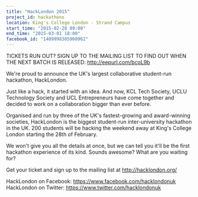 ```yaml
---
title: "HackLondon 2015"
project_id: hackathons
location: King's College London - Strand Campus
start_time: "2015-02-28 09:00"
end_time: "2015-03-01 18:00"
facebook_id: "1409998305960962"
---
```


TICKETS RUN OUT? SIGN UP TO THE MAILING LIST TO FIND OUT WHEN THE NEXT BATCH IS RELEASED:
<http://eepurl.com/bcoL9b>

We're proud to announce the UK's largest collaborative student-run hackathon, HackLondon.

Just like a hack, it started with an idea. And now, KCL Tech Society, UCLU Technology Society and UCL Entrepreneurs have come together and decided to work on a collaboration bigger than ever before.

Organised and run by three of the UK's fastest-growing and award-winning societies, HackLondon is the biggest student-run inter-university hackathon in the UK. 200 students will be hacking the weekend away at King's College London starting the 28th of February.

We won't give you all the details at once, but we can tell you it'll be the first hackathon experience of its kind.
Sounds awesome? What are you waiting for? 

Get your ticket and sign up to the mailing list at http://hacklondon.org/

HackLondon on Facebook: <https://www.facebook.com/hacklondonuk>
HackLondon on Twitter: <https://www.twitter.com/hacklondonuk>